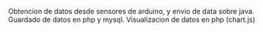 Obtencion de datos desde sensores de arduino, y envio de data sobre java.
Guardado de datos en php y mysql.
Visualizacion de datos en php (chart.js)

